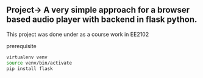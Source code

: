 ## Project-> A very simple approach for a browser based audio player with backend in flask python.
This project was done under as a course work in EE2102

prerequisite
```bash
virtualenv venv
source venv/bin/activate
pip install flask
```

